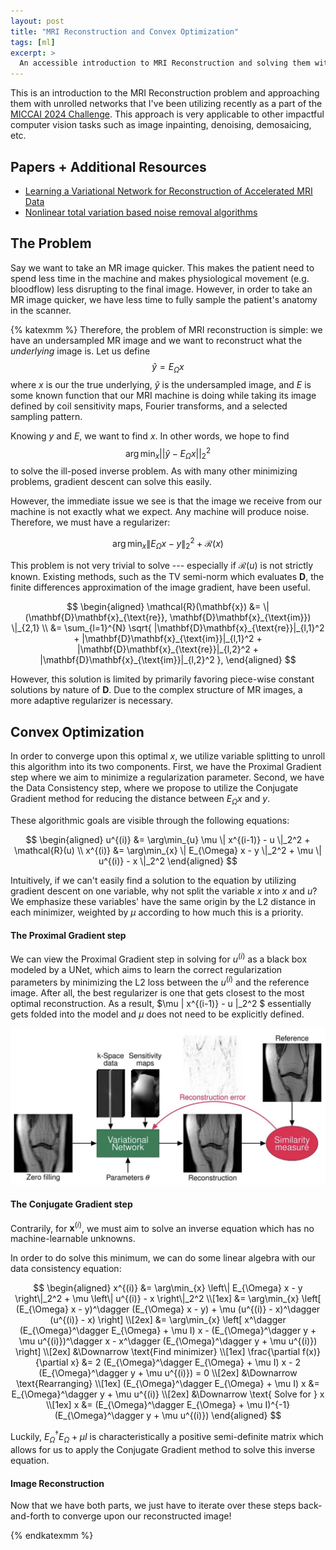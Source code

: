 ```yaml
---
layout: post
title: "MRI Reconstruction and Convex Optimization"
tags: [ml]
excerpt: >
  An accessible introduction to MRI Reconstruction and solving them with unrolled neural networks
---
```


This is an introduction to the MRI Reconstruction problem and approaching them with unrolled networks that I've been utilizing recently as a part of the [MICCAI 2024 Challenge](https://conferences.miccai.org/2024/en/). This approach is very applicable to other impactful computer vision tasks such as image inpainting, denoising, demosaicing, etc.

## Papers + Additional Resources
- [Learning a Variational Network for Reconstruction of Accelerated MRI Data](https://arxiv.org/pdf/1704.00447)
- [Nonlinear total variation based noise removal algorithms](https://www.sciencedirect.com/science/article/abs/pii/016727899290242F)

## The Problem
Say we want to take an MR image quicker. This makes the patient need to spend less time in the machine and makes physiological movement (e.g. bloodflow) less disrupting to the final image. However, in order to take an MR image quicker, we have less time to fully sample the patient's anatomy in the scanner.

{% katexmm %}
Therefore, the problem of MRI reconstruction is simple: we have an undersampled MR image and we want to reconstruct what the *underlying* image is. Let us define $$\hat{y} = E_{\Omega}x$$ where $x$ is our the true underlying, $\hat{y}$ is the undersampled image, and $E$ is some known function that our MRI machine is doing while taking its image defined by coil sensitivity maps, Fourier transforms, and a selected sampling pattern.

Knowing $y$ and $E$, we want to find $x$. In other words, we hope to find $$\arg\min_x {||\hat{y} - E_{\Omega}x||}_2^2$$ to solve the ill-posed inverse problem. As with many other minimizing problems, gradient descent can solve this easily. 

However, the immediate issue we see is that the image we receive from our machine is not exactly what we expect. Any machine will produce noise. Therefore, we must have a regularizer:

$$ \arg\min_{x} \| E_{\Omega} x - y \|_2^2 + \mathcal{R}(x) $$

This problem is not very trivial to solve --- especially if $\mathcal{R}(u)$ is not strictly known. Existing methods, such as the TV semi-norm which evaluates $\mathbf{D}$, the finite differences approximation of the image gradient, have been useful.

$$
\begin{aligned}
\mathcal{R}(\mathbf{x}) &= \| (\mathbf{D}\mathbf{x}_{\text{re}}, \mathbf{D}\mathbf{x}_{\text{im}}) \|_{2,1} \\
&= \sum_{l=1}^{N} \sqrt{ |\mathbf{D}\mathbf{x}_{\text{re}}|_{l,1}^2 + |\mathbf{D}\mathbf{x}_{\text{im}}|_{l,1}^2 + |\mathbf{D}\mathbf{x}_{\text{re}}|_{l,2}^2 + |\mathbf{D}\mathbf{x}_{\text{im}}|_{l,2}^2 },
\end{aligned}
$$

However, this solution is limited by primarily favoring piece-wise constant solutions by nature of $\mathbf{D}$. Due to the complex structure of MR images, a more adaptive regularizer is necessary.

## Convex Optimization

In order to converge upon this optimal $x$, we utilize variable splitting to unroll this algorithm into its two components. First, we have the Proximal Gradient step where we aim to minimize a regularization parameter. Second, we have the Data Consistency step, where we propose to utilize the Conjugate Gradient method for reducing the distance between $E_{\Omega} x$ and $y$.

These algorithmic goals are visible through the following equations:

$$
\begin{aligned}
u^{(i)} &= \arg\min_{u} \mu \| x^{(i-1)} - u \|_2^2 + \mathcal{R}(u) \\
x^{(i)} &= \arg\min_{x} \| E_{\Omega} x - y \|_2^2 + \mu \| u^{(i)} - x \|_2^2
\end{aligned}
$$

Intuitively, if we can't easily find a solution to the equation by utilizing gradient descent on one variable, why not split the variable $x$ into $x$ and $u$? We emphasize these variables' have the same origin by the L2 distance in each minimizer, weighted by $\mu$ according to how much this is a priority.

#### The Proximal Gradient step

We can view the Proximal Gradient step in solving for $u^{(i)}$ as a black box modeled by a UNet, which aims to learn the correct regularization parameters by minimizing the L2 loss between the $u^{(i)}$ and the reference image. After all, the best regularizer is one that gets closest to the most optimal reconstruction. As a result, $\mu \| x^{(i-1)} - u \|_2^2 $ essentially gets folded into the model and $\mu$ does not need to be explicitly defined. 

![proximal_gradient](images/mri-reconstruction/proximal_gradient_step.webp)
#### The Conjugate Gradient step

Contrarily, for $\mathbf{x}^{(i)}$, we must aim to solve an inverse equation which has no machine-learnable unknowns.

In order to do solve this minimum, we can do some linear algebra with our data consistency equation:

$$
\begin{aligned}
x^{(i)} &= \arg\min_{x} \left\| E_{\Omega} x - y \right\|_2^2 + \mu \left\| u^{(i)} - x \right\|_2^2 \\[1ex]
&= \arg\min_{x} \left[ (E_{\Omega} x - y)^\dagger (E_{\Omega} x - y) + \mu (u^{(i)} - x)^\dagger (u^{(i)} - x) \right] \\[2ex]
&= \arg\min_{x} \left[ x^\dagger (E_{\Omega}^\dagger E_{\Omega} + \mu I) x - (E_{\Omega}^\dagger y + \mu u^{(i)})^\dagger x - x^\dagger (E_{\Omega}^\dagger y + \mu u^{(i)}) \right] \\[2ex]
&\Downarrow \text{Find minimizer} \\[1ex]
\frac{\partial f(x)}{\partial x} &= 2 (E_{\Omega}^\dagger E_{\Omega} + \mu I) x - 2 (E_{\Omega}^\dagger y + \mu u^{(i)}) = 0 \\[2ex]
&\Downarrow \text{Rearranging} \\[1ex]
(E_{\Omega}^\dagger E_{\Omega} + \mu I) x &= E_{\Omega}^\dagger y + \mu u^{(i)} \\[2ex]
&\Downarrow \text{ Solve for } x \\[1ex]
x &= (E_{\Omega}^\dagger E_{\Omega} + \mu I)^{-1} (E_{\Omega}^\dagger y + \mu u^{(i)})
\end{aligned}
$$

Luckily, $E_{\Omega}^\dagger E_{\Omega} + \mu I$ is characteristically a positive semi-definite matrix which allows for us to apply the Conjugate Gradient method to solve this inverse equation.

#### Image Reconstruction
Now that we have both parts, we just have to iterate over these steps back-and-forth to converge upon our reconstructed image!


{% endkatexmm %}

<!-- 
- variable splitting with quadratic penalty (Solving each part of the equation)
- split regularizer param and the MSE loss

- proximal graident is solving R -> network
- first equation is just a model, but equation characterizes what the model should be doing
- x i-1 is network input u is network output

- conjugate gradient : A^H * A = A^2 -> unroll into linear equation so solving Ax = b
- CG better than other solvers if limited iterations
  - better l2 norm than other gradient steps
  - step size dependent on A and b (adaptive)
  - apply CG only if A is Hermitian

- Newton's method
- All of reconstruction has data consistency steps -->